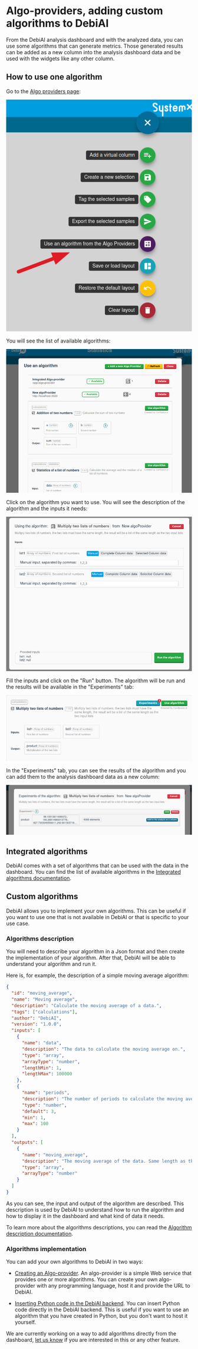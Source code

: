 # Algo-providers, adding custom algorithms to DebiAI

From the DebiAI analysis dashboard and with the analyzed data, you can use some algorithms that can generate metrics. Those generated results can be added as a new column into the analysis dashboard data and be used with the widgets like any other column.

## How to use one algorithm

Go to the [Algo providers page](https://app.debiai.tech/dashboard/algoProviders):

![menu](./menu.png)

You will see the list of available algorithms:

![add](./algo_providers_menu_3.png)

Click on the algorithm you want to use. You will see the description of the algorithm and the inputs it needs:

![add](./algo_providers_menu_4.png)

Fill the inputs and click on the "Run" button. The algorithm will be run and the results will be available in the "Experiments" tab:

![add](./algo_providers_menu_5.png)

In the "Experiments" tab, you can see the results of the algorithm and you can add them to the analysis dashboard data as a new column:

![add](./algo_providers_menu_6.png)

## Integrated algorithms

DebiAI comes with a set of algorithms that can be used with the data in the dashboard. You can find the list of available algorithms in the [Integrated algorithms documentation](./integratedAlgorithms.md).

## Custom algorithms

DebiAI allows you to implement your own algorithms. This can be useful if you want to use one that is not available in DebiAI or that is specific to your use case.

### Algorithms description

You will need to describe your algorithm in a Json format and then create the implementation of your algorithm. After that, DebiAI will be able to understand your algorithm and run it.

Here is, for example, the description of a simple moving average algorithm:

```json
{
  "id": "moving_average",
  "name": "Moving average",
  "description": "Calculate the moving average of a data.",
  "tags": ["calculations"],
  "author": "DebiAI",
  "version": "1.0.0",
  "inputs": [
    {
      "name": "data",
      "description": "The data to calculate the moving average on.",
      "type": "array",
      "arrayType": "number",
      "lengthMin": 1,
      "lengthMax": 100000
    },
    {
      "name": "periods",
      "description": "The number of periods to calculate the moving average on.",
      "type": "number",
      "default": 3,
      "min": 1,
      "max": 100
    }
  ],
  "outputs": [
    {
      "name": "moving_average",
      "description": "The moving average of the data. Same length as the data",
      "type": "array",
      "arrayType": "number"
    }
  ]
}
```

As you can see, the input and output of the algorithm are described. This description is used by DebiAI to understand how to run the algorithm and how to display it in the dashboard and what kind of data it needs.

To learn more about the algorithms descriptions, you can read the [Algorithm description documentation](https://github.com/debiai/algo-provider-python-template/blob/main/algo-api/README.md).

### Algorithms implementation

You can add your own algorithms to DebiAI in two ways:

- [Creating an Algo-provider](./algoProviders.md). An algo-provider is a simple Web service that provides one or more algorithms. You can create your own algo-provider with any programming language, host it and provide the URL to DebiAI.

- [Inserting Python code in the DebiAI backend](./implementInBackend.md). You can insert Python code directly in the DebiAI backend. This is useful if you want to use an algorithm that you have created in Python, but you don't want to host it yourself.

We are currently working on a way to add algorithms directly from the dashboard, [let us know](https://github.com/debiai/debiai/issues) if you are interested in this or any other feature.
